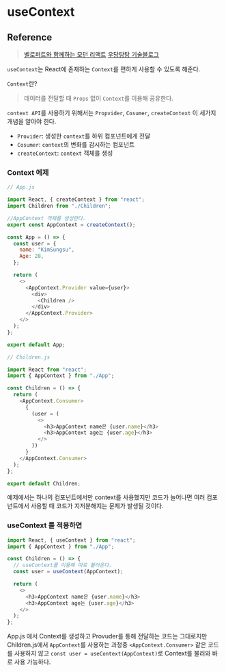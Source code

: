 # useContext

## Reference

> [벨로퍼트와 함께하는 모던 리액트](https://react.vlpt.us/)
> [우당탕탕 기술블로그](https://velog.io/@jminkyoung)

`useContext`는 React에 존재하는 `Context`를 편하게 사용할 수 있도록 해준다.

`Context`란?

> 데이터를 전달할 때 `Props` 없이 `Context`를 이용해 공유한다.

`context API`를 사용하기 위해서는 `Propvider`, `Cosumer`, `createContext` 이 세가지 개념을 알아야 한다.

- `Provider`: 생성한 `context`를 하위 컴포넌트에게 전달
- `Cosumer`: `context`의 변화를 감시하는 컴포넌트
- `createContext`: `context` 객체를 생성

### Context 에제

```js
// App.js

import React, { createContext } from "react";
import Children from "./Children";

//AppContext 객체를 생성한다.
export const AppContext = createContext();

const App = () => {
  const user = {
    name: "KimSungsu",
    Age: 28,
  };

  return (
    <>
      <AppContext.Provider value={user}>
        <div>
          <Children />
        </div>
      </AppContext.Provider>
    </>
  );
};

export default App;
```

```js
// Children.js

import React from "react";
import { AppContext } from "./App";

const Children = () => {
  return (
    <AppContext.Consumer>
      {
        (user = (
          <>
            <h3>AppContext name은 {user.name}</h3>
            <h3>AppContext age는 {user.age}</h3>
          </>
        ))
      }
    </AppContext.Consumer>
  );
};

export default Children;
```

예제에서는 하나의 컴포넌트에서만 context를 사용했지만 코드가 늘어나면 여러 컴포넌트에서 사용할 때 코드가 지저분해지는 문제가 발생될 것이다.

### useContext 를 적용하면

```js
import React, { useContext } from "react";
import { AppContext } from "./App";

const Children = () => {
  // useContext를 이용해 따로 불러온다.
  const user = useContext(AppContext);

  return (
    <>
      <h3>AppContext name은 {user.name}</h3>
      <h3>AppContext age는 {user.age}</h3>
    </>
  );
};
```

App.js 에서 Context를 생성하고 Provuder를 통해 전달하는 코드는 그대로지만
Children.js에서 `AppContext`를 사용하는 과정중 `<AppContext.Consumer>` 같은 코드를 사용하지 않고
`const user = useContext(AppContext)`로 Context를 불러와 바로 사용 가능하다.
